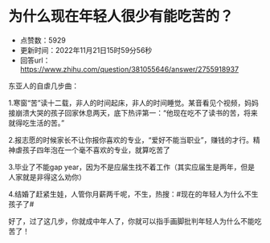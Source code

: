 # 为什么现在年轻人很少有能吃苦的？
- 点赞数：5929
- 更新时间：2022年11月21日15时59分56秒
- 回答url：https://www.zhihu.com/question/381055646/answer/2755918937
<body>
 <p data-pid="PJEVpzNv">东亚人的自虐几步曲：</p>
 <p data-pid="TAqbSFfC">1.寒窗“苦”读十二载，非人的时间起床，非人的时间睡觉。某音看见个视频，妈妈接崩溃大哭的孩子回家休息两天，底下热评第一：“他现在吃不了读书的苦，将来就得吃生活的苦。”</p>
 <p data-pid="fcxuzURs">2.报志愿的时候家长不让你报你喜欢的专业，“爱好不能当职业”，赚钱的才行。精神虐孩子四年泡在一个毫不喜欢的专业，就算吃苦了</p>
 <p data-pid="eL1dAKwD">3.毕业了不能gap year，因为不是应届生找不着工作（其实应届生是两年，但是人家就是非得这么劝你）</p>
 <p data-pid="Rzrumnyu">4.结婚了赶紧生娃，人管你月薪两千呢，不生，热搜：#现在的年轻人为什么不生孩子了#</p>
 <p data-pid="M9jZ2Itw">好了，过了这几步，你就成中年人了，你就可以指手画脚批判年轻人为什么不能吃苦了！</p>
 <p></p>
</body>